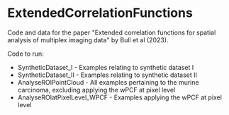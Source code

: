 # ExtendedCorrelationFunctions

Code and data for the paper "Extended correlation functions for spatial analysis of multiplex imaging data" by Bull et al (2023).

Code to run:
<ul>
  <li>SyntheticDataset_I - Examples relating to synthetic dataset I</li>
  <li>SyntheticDataset_II - Examples relating to synthetic dataset II</li>
  <li>AnalyseROIPointCloud - All examples pertaining to the murine carcinoma, excluding applying the wPCF at pixel level</li>
  <li>AnalyseROIatPixelLevel_WPCF - Examples applying the wPCF at pixel level</li>
</ul> 
